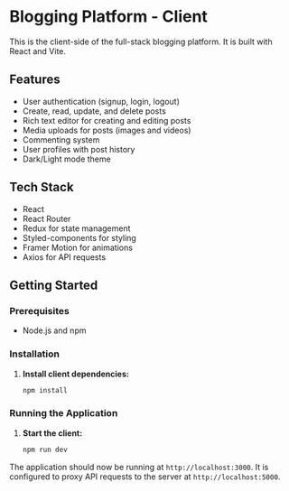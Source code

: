 # Blogging Platform - Client

This is the client-side of the full-stack blogging platform. It is built with React and Vite.

## Features

- User authentication (signup, login, logout)
- Create, read, update, and delete posts
- Rich text editor for creating and editing posts
- Media uploads for posts (images and videos)
- Commenting system
- User profiles with post history
- Dark/Light mode theme

## Tech Stack

- React
- React Router
- Redux for state management
- Styled-components for styling
- Framer Motion for animations
- Axios for API requests

## Getting Started

### Prerequisites

- Node.js and npm

### Installation

1.  **Install client dependencies:**
    ```sh
    npm install
    ```

### Running the Application

1.  **Start the client:**
    ```sh
    npm run dev
    ```

The application should now be running at `http://localhost:3000`. It is configured to proxy API requests to the server at `http://localhost:5000`.
